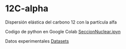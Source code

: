 # 12C-alpha
Dispersión elástica del carbono 12 con la partícula alfa


Codigo de python en Google Colab [SeccionNuclear.ipyn](https://colab.research.google.com/github/krishnamoji/12C-alpha/blob/main/SeccionNuclear.ipynb)

Datos experimentales [Datasets](https://colab.research.google.com/github/krishnamoji/12C-alpha/blob/main/SeccionNuclear.ipynb)
